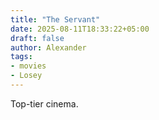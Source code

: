```yaml
---
title: "The Servant"
date: 2025-08-11T18:33:22+05:00
draft: false
author: Alexander
tags:
- movies
- Losey
---
```


Top-tier cinema.
